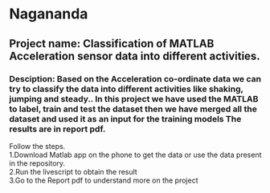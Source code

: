 # Nagananda
## Project name: Classification of MATLAB Acceleration sensor data into different activities.<br>
### Desciption: Based on the Acceleration co-ordinate data we can try to classify the data into different activities like shaking, jumping and steady.. In this project we have used the MATLAB to label, train and test the dataset then we have merged all the dataset and used it as an input for the training models The results are in report pdf.<br>
Follow the steps.<br>
1.Download Matlab app on the phone to get the data or use the data present in the repository.<br>
2.Run the livescript to obtain the result <br>
3.Go to the Report pdf to understand more on the project<br>
